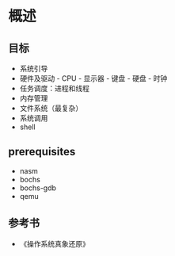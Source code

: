 # 概述

## 目标

- 系统引导
- 硬件及驱动
        - CPU
        - 显示器
        - 键盘
        - 硬盘
        - 时钟
- 任务调度：进程和线程
- 内存管理
- 文件系统（最复杂）
- 系统调用
- shell

## prerequisites

- nasm
- bochs
- bochs-gdb
- qemu

## 参考书

- 《操作系统真象还原》